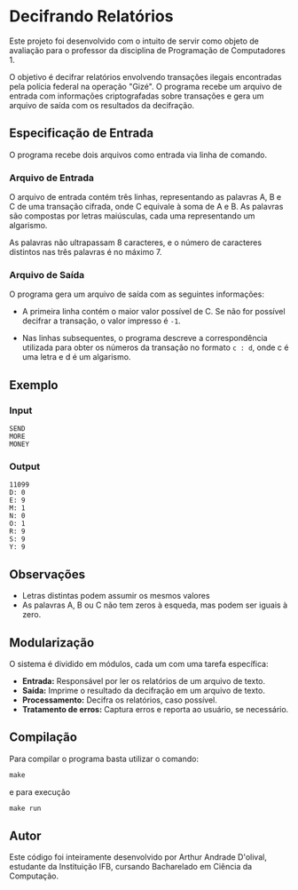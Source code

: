 # Decifrando Relatórios

Este projeto foi desenvolvido com o intuito de servir como objeto de avaliação para o professor da disciplina de Programação de Computadores 1.

O objetivo é decifrar relatórios envolvendo transações ilegais encontradas pela polícia federal na operação "Gizé". O programa recebe um arquivo de entrada com informações criptografadas sobre transações e gera um arquivo de saída com os resultados da decifração.

## Especificação de Entrada

O programa recebe dois arquivos como entrada via linha de comando.

### Arquivo de Entrada
O arquivo de entrada contém três linhas, representando as palavras A, B e C de uma transação cifrada, onde C equivale à soma de A e B. As palavras são compostas por letras maiúsculas, cada uma representando um algarismo.

As palavras não ultrapassam 8 caracteres, e o número de caracteres distintos nas três palavras é no máximo 7.

### Arquivo de Saída
O programa gera um arquivo de saída com as seguintes informações:

- A primeira linha contém o maior valor possível de C. Se não for possível decifrar a transação, o valor impresso é `-1`.

- Nas linhas subsequentes, o programa descreve a correspondência utilizada para obter os números da transação no formato `c : d`, onde c é uma letra e d é um algarismo.

## Exemplo

### Input
~~~
SEND
MORE
MONEY      
~~~

### Output
~~~
11099
D: 0
E: 9
M: 1
N: 0
O: 1
R: 9
S: 9
Y: 9
~~~

## Observações
- Letras distintas podem assumir os mesmos valores
- As palavras A, B ou C não tem zeros à esqueda, mas podem ser iguais à zero.

## Modularização

O sistema é dividido em módulos, cada um com uma tarefa específica:

- **Entrada:** Responsável por ler os relatórios de um arquivo de texto.
- **Saída:** Imprime o resultado da decifração em um arquivo de texto.
- **Processamento:** Decifra os relatórios, caso possível.
- **Tratamento de erros:** Captura erros e reporta ao usuário, se necessário.

## Compilação
Para compilar o programa basta utilizar o comando: 
~~~C
make
~~~
e para execução
~~~C
make run
~~~

## Autor

Este código foi inteiramente desenvolvido por Arthur Andrade D'olival, estudante da Instituição IFB, cursando Bacharelado em Ciência da Computação.